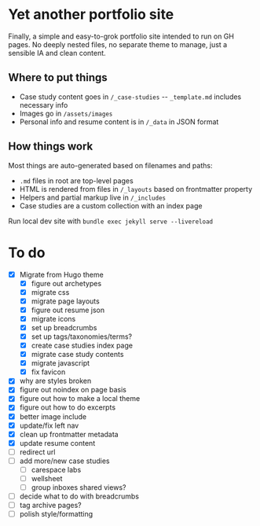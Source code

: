 # Yet another portfolio site
Finally, a simple and easy-to-grok portfolio site intended to run on GH pages. No deeply nested files, no separate theme to manage, just a sensible IA and clean content.

## Where to put things
- Case study content goes in `/_case-studies` -- `_template.md` includes necessary info
- Images go in `/assets/images`
- Personal info and resume content is in `/_data` in JSON format

## How things work
Most things are auto-generated based on filenames and paths:
- `.md` files in root are top-level pages
- HTML is rendered from files in `/_layouts` based on frontmatter property
- Helpers and partial markup live in `/_includes`
- Case studies are a custom collection with an index page

Run local dev site with `bundle exec jekyll serve --livereload`

# To do
- [x] Migrate from Hugo theme
  - [x] figure out archetypes
  - [x] migrate css
  - [x] migrate page layouts
  - [x] figure out resume json
  - [x] migrate icons
  - [x] set up breadcrumbs
  - [x] set up tags/taxonomies/terms?
  - [x] create case studies index page
  - [x] migrate case study contents
  - [x] migrate javascript
  - [x] fix favicon
- [x] why are styles broken
- [x] figure out noindex on page basis
- [x] figure out how to make a local theme
- [x] figure out how to do excerpts
- [x] better image include
- [x] update/fix left nav
- [x] clean up frontmatter metadata
- [x] update resume content
- [ ] redirect url
- [ ] add more/new case studies
  - [ ] carespace labs
  - [ ] wellsheet
  - [ ] group inboxes shared views?
- [ ] decide what to do with breadcrumbs
- [ ] tag archive pages?
- [ ] polish style/formatting
